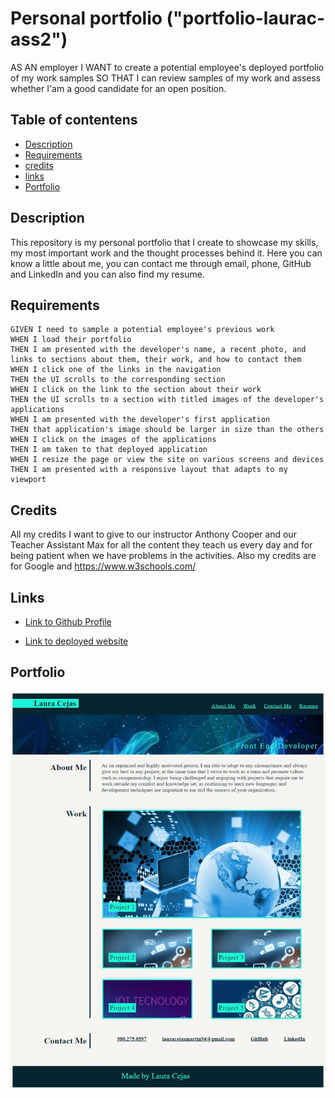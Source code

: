 # Personal portfolio ("portfolio-laurac-ass2")
AS AN employer
I WANT to create a potential employee's deployed portfolio of my work samples
SO THAT I can review samples of my work and assess whether I'am a good candidate for an open position.

## Table of contentens

* [Description](#Description)
* [Requirements](#Requirements)
* [credits](#Credits)
* [links](#Links)
* [Portfolio](#Portfolio)


## Description

This repository is my personal portfolio that I create to showcase my skills, my most important work and the thought processes behind it. Here you can know a little about me, you can contact me through email, phone, GitHub and LinkedIn and you can also find my resume.

## Requirements

```
GIVEN I need to sample a potential employee's previous work
WHEN I load their portfolio
THEN I am presented with the developer's name, a recent photo, and links to sections about them, their work, and how to contact them
WHEN I click one of the links in the navigation
THEN the UI scrolls to the corresponding section
WHEN I click on the link to the section about their work
THEN the UI scrolls to a section with titled images of the developer's applications
WHEN I am presented with the developer's first application
THEN that application's image should be larger in size than the others
WHEN I click on the images of the applications
THEN I am taken to that deployed application
WHEN I resize the page or view the site on various screens and devices
THEN I am presented with a responsive layout that adapts to my viewport
```

## Credits

All my credits I want to give to our instructor Anthony Cooper and our Teacher Assistant Max for all the content they teach us every day and for being patient when we have problems in the activities. Also my credits are for Google and https://www.w3schools.com/

## Links

- [Link to Github Profile](https://github.com/Lauracejas)

- [Link to deployed website](https://lauracejas.github.io/portfolio-laurac-ass2/)

## Portfolio

![Portfolio](portfolio.jpg)